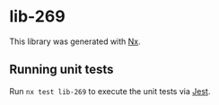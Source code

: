 # lib-269

This library was generated with [Nx](https://nx.dev).

## Running unit tests

Run `nx test lib-269` to execute the unit tests via [Jest](https://jestjs.io).

